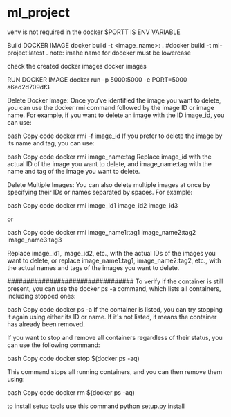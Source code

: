 # ml_project

venv is not required in the docker
$PORTT IS ENV VARIABLE 

Build DOCKER IMAGE
docker build -t <image_name>:<tagname> . #docker build -t ml-project:latest .
note: imahe name for doceker must be lowercase

check the created docker images 
docker images 

RUN DOCKER IMAGE 
docker run -p 5000:5000 -e PORT=5000 a6ed2d709df3

Delete Docker Image:
Once you've identified the image you want to delete, you can use the docker rmi command followed by the image ID or image name. For example, if you want to delete an image with the ID image_id, you can use:

bash
Copy code
docker rmi -f image_id
If you prefer to delete the image by its name and tag, you can use:

bash
Copy code
docker rmi image_name:tag
Replace image_id with the actual ID of the image you want to delete, and image_name:tag with the name and tag of the image you want to delete.

Delete Multiple Images:
You can also delete multiple images at once by specifying their IDs or names separated by spaces. For example:

bash
Copy code
docker rmi image_id1 image_id2 image_id3

or

bash
Copy code
docker rmi image_name1:tag1 image_name2:tag2 image_name3:tag3

Replace image_id1, image_id2, etc., with the actual IDs of the images you want to delete, or replace image_name1:tag1, image_name2:tag2, etc., with the actual names and tags of the images you want to delete.

#################################
To verify if the container is still present, you can use the docker ps -a command, which lists all containers, including stopped ones:

bash
Copy code
docker ps -a
If the container is listed, you can try stopping it again using either its ID or name. If it's not listed, it means the container has already been removed.

If you want to stop and remove all containers regardless of their status, you can use the following command:

bash
Copy code
docker stop $(docker ps -aq)

This command stops all running containers, and you can then remove them using:

bash
Copy code
docker rm $(docker ps -aq)

to install setup tools use this command
python setup.py install
